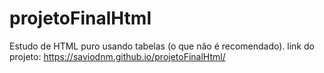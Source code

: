 # projetoFinalHtml
Estudo de HTML puro usando tabelas (o que não é recomendado). 
link do projeto: https://saviodnm.github.io/projetoFinalHtml/
